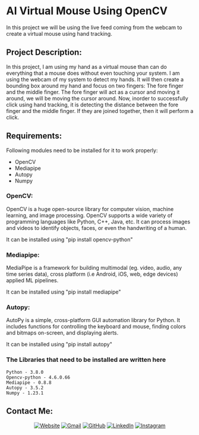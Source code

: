 # AI Virtual Mouse Using OpenCV
In this project we will be using the live feed coming from the webcam to create a virtual mouse using hand tracking.

## Project Description:
In this project, I am using my hand as a virtual mouse than can do everything that a mouse does without even touching your system. I am using the webcam of my system to detect my hands. It will then create a bounding box around my hand and focus on two fingers: The fore finger and the middle finger. The fore finger will act as a cursor and moving it around, we will be moving the cursor around. Now, inorder to successfully click using hand tracking, it is detecting the distance between the fore finger and the middle finger. If they are joined together, then it will perform a click. 

## Requirements:
Following modules need to be installed for it to work properly:
- OpenCV
- Mediapipe
- Autopy
- Numpy

### OpenCV:
OpenCV is a huge open-source library for computer vision, machine learning, and image processing. OpenCV supports a wide variety of programming languages like Python, C++, Java, etc. It can process images and videos to identify objects, faces, or even the handwriting of a human.

It can be installed using "pip install opencv-python"


### Mediapipe:
MediaPipe is a framework for building multimodal (eg. video, audio, any time series data), cross platform (i.e Android, iOS, web, edge devices) applied ML pipelines.

It can be installed using "pip install mediapipe"

### Autopy:
AutoPy is a simple, cross-platform GUI automation library for Python. It includes functions for controlling the keyboard and mouse, finding colors and bitmaps on-screen, and displaying alerts.

It can be installed using "pip install autopy"

### The Libraries that need to be installed are written here
```text
Python - 3.8.0
Opencv-python - 4.6.0.66
Mediapipe - 0.8.8
Autopy - 3.5.2
Numpy - 1.23.1
```

##  Contact Me: 
<p align="center">
  <a href="https://aashishkumaryadav.github.io/DigitalCArd/"><img src="https://img.icons8.com/bubbles/50/000000/web.png" alt="Website"/></a>
	<a href="mailto:aashishy292@gmail.com"><img src="https://img.icons8.com/bubbles/50/000000/gmail.png" alt="Gmail"/></a>
	<a href="https://github.com/AashishKumarYadav"><img src="https://img.icons8.com/bubbles/50/000000/github.png" alt="GitHub"/></a>
	<a href="https://www.linkedin.com/in/aashish-kumar-yadav"><img src="https://img.icons8.com/bubbles/50/000000/linkedin.png" alt="LinkedIn"/></a>
	<a href="https://www.instagram.com/yadav.aashish.kumar/"><img src="https://img.icons8.com/bubbles/50/000000/instagram.png" alt="Instagram"/></a>
</p>
